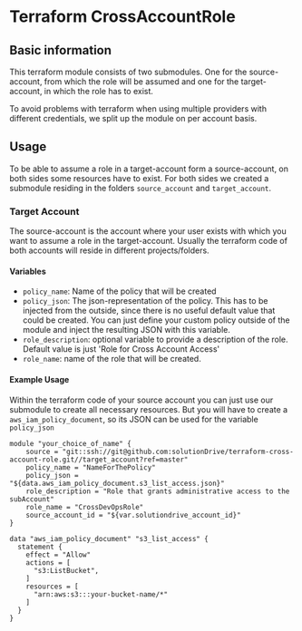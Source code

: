 # Terraform CrossAccountRole
## Basic information
This terraform module consists of two submodules. One for the source-account, from which the role will be assumed and 
one for the target-account, in which the role has to exist.

To avoid problems with terraform when using multiple providers with different credentials, we split up the module on per
account basis.

## Usage
To be able to assume a role in a target-account form a source-account, on both sides some resources have to exist.
For both sides we created a submodule residing in the folders ```source_account``` and ```target_account```.

### Target Account
The source-account is the account where your user exists with which you want to assume a role in the target-account.
Usually the terraform code of both accounts will reside in different projects/folders.

#### Variables
- ```policy_name```: Name of the policy that will be created
- ```policy_json```: The json-representation of the policy. This has to be injected from the outside, since there is no
useful default value that could be created. You can just define your custom policy outside of the module and inject the
resulting JSON with this variable.
- ```role_description```: optional variable to provide a description of the role. Default value is just 'Role for Cross Account Access'
- ```role_name```: name of the role that will be created. 

#### Example Usage
Within the terraform code of your source account you can just use our submodule to create all necessary resources.
But you will have to create a ```aws_iam_policy_document```, so its JSON can be used for the variable ```policy_json```
```hcl-terraform
module "your_choice_of_name" {
    source = "git::ssh://git@github.com:solutionDrive/terraform-cross-account-role.git//target_account?ref=master"
    policy_name = "NameForThePolicy"
    policy_json = "${data.aws_iam_policy_document.s3_list_access.json}"
    role_description = "Role that grants administrative access to the subAccount"
    role_name = "CrossDevOpsRole"
    source_account_id = "${var.solutiondrive_account_id}"
}

data "aws_iam_policy_document" "s3_list_access" {
  statement {
    effect = "Allow"
    actions = [
      "s3:ListBucket",
    ]
    resources = [
      "arn:aws:s3:::your-bucket-name/*"
    ]
  }
}
```
